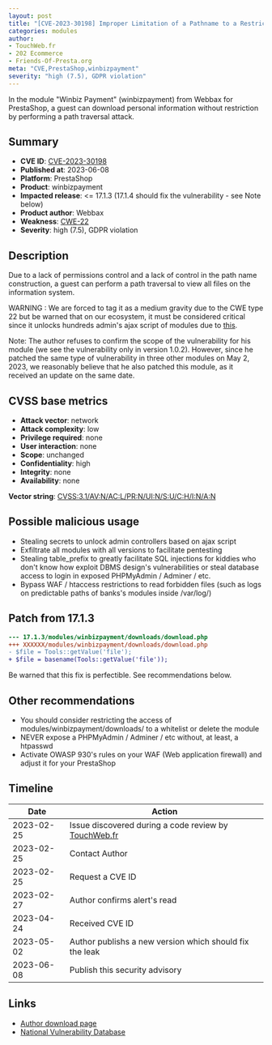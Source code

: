 ```yaml
---
layout: post
title: "[CVE-2023-30198] Improper Limitation of a Pathname to a Restricted Directory in Webbax - Winbiz Payment module for PrestaShop"
categories: modules
author:
- TouchWeb.fr
- 202 Ecommerce
- Friends-Of-Presta.org
meta: "CVE,PrestaShop,winbizpayment"
severity: "high (7.5), GDPR violation"
---
```


In the module "Winbiz Payment" (winbizpayment) from Webbax for PrestaShop, a guest can download personal information without restriction by performing a path traversal attack.

## Summary

* **CVE ID**: [CVE-2023-30198](https://cve.mitre.org/cgi-bin/cvename.cgi?name=CVE-2023-30198)
* **Published at**: 2023-06-08
* **Platform**: PrestaShop
* **Product**: winbizpayment
* **Impacted release**: <= 17.1.3 (17.1.4 should fix the vulnerability - see Note below)
* **Product author**: Webbax
* **Weakness**: [CWE-22](https://cwe.mitre.org/data/definitions/22.html)
* **Severity**: high (7.5), GDPR violation

## Description

Due to a lack of permissions control and a lack of control in the path name construction, a guest can perform a path traversal to view all files on the information system.

WARNING : We are forced to tag it as a medium gravity due to the CWE type 22 but be warned that on our ecosystem, it must be considered critical since it unlocks hundreds admin's ajax script of modules due to [this](https://github.com/PrestaShop/PrestaShop/blob/6c05518b807d014ee8edb811041e3de232520c28/classes/Tools.php#L1247).

Note: The author refuses to confirm the scope of the vulnerability for his module (we see the vulnerability only in version 1.0.2). However, since he patched the same type of vulnerability in three other modules on May 2, 2023, we reasonably believe that he also patched this module, as it received an update on the same date.

## CVSS base metrics

* **Attack vector**: network
* **Attack complexity**: low
* **Privilege required**: none
* **User interaction**: none
* **Scope**: unchanged
* **Confidentiality**: high
* **Integrity**: none
* **Availability**: none

**Vector string**: [CVSS:3.1/AV:N/AC:L/PR:N/UI:N/S:U/C:H/I:N/A:N](https://nvd.nist.gov/vuln-metrics/cvss/v3-calculator?vector=AV:N/AC:L/PR:N/UI:N/S:U/C:H/I:N/A:N)

## Possible malicious usage

* Stealing secrets to unlock admin controllers based on ajax script
* Exfiltrate all modules with all versions to facilitate pentesting
* Stealing table_prefix to greatly facilitate SQL injections for kiddies who don't know how exploit DBMS design's vulnerabilities or steal database access to login in exposed PHPMyAdmin / Adminer / etc.
* Bypass WAF / htaccess restrictions to read forbidden files (such as logs on predictable paths of banks's modules inside /var/log/)


## Patch from 17.1.3

```diff
--- 17.1.3/modules/winbizpayment/downloads/download.php
+++ XXXXXX/modules/winbizpayment/downloads/download.php
- $file = Tools::getValue('file');
+ $file = basename(Tools::getValue('file'));
```

Be warned that this fix is perfectible. See recommendations below.

## Other recommendations

* You should consider restricting the access of modules/winbizpayment/downloads/ to a whitelist or delete the module
* NEVER expose a PHPMyAdmin / Adminer / etc without, at least, a htpasswd
* Activate OWASP 930's rules on your WAF (Web application firewall) and adjust it for your PrestaShop

## Timeline

| Date | Action |
|--|--|
| 2023-02-25 | Issue discovered during a code review by [TouchWeb.fr](https://www.touchweb.fr) |
| 2023-02-25 | Contact Author |
| 2023-02-25 | Request a CVE ID |
| 2023-02-27 | Author confirms alert's read |
| 2023-04-24 | Received CVE ID |
| 2023-05-02 | Author publishs a new version which should fix the leak |
| 2023-06-08 | Publish this security advisory |

## Links

* [Author download page](https://shop.webbax.ch/modules-pour-winbiz/136-module-prestashop-winbiz-payment.html)
* [National Vulnerability Database](https://nvd.nist.gov/vuln/detail/CVE-2023-30198)
